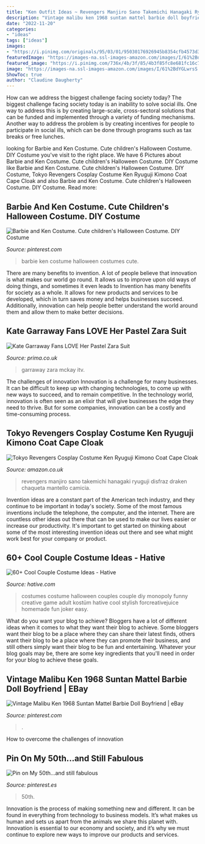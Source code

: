 ```yaml
---
title: "Ken Outfit Ideas ~ Revengers Manjiro Sano Takemichi Hanagaki Ryuguji Disfraz Draken Chaqueta Mantello Camicia"
description: "Vintage malibu ken 1968 suntan mattel barbie doll boyfriend"
date: "2022-11-20"
categories:
- "ideas"
tags: ["ideas"]
images:
- "https://i.pinimg.com/originals/95/03/01/95030176926945b8354cfb4573d3033b.jpg"
featuredImage: "https://images-na.ssl-images-amazon.com/images/I/61%2BdYGLwrsS._AC_UL1500_.jpg"
featured_image: "https://i.pinimg.com/736x/4b/3f/85/4b3f85fc8e681fc16c7c708b0a9c92d0.jpg"
image: "https://images-na.ssl-images-amazon.com/images/I/61%2BdYGLwrsS._AC_UL1500_.jpg"
ShowToc: true
author: "Claudine Daugherty"
---
```



How can we address the biggest challenge facing society today?
The biggest challenge facing society today is an inability to solve social ills. One way to address this is by creating large-scale, cross-sectoral solutions that can be funded and implemented through a variety of funding mechanisms. Another way to address the problem is by creating incentives for people to participate in social ills, which can be done through programs such as tax breaks or free lunches.

	

		
looking for Barbie and Ken Costume. Cute children&#039;s Halloween Costume. DIY Costume you've visit to the right place. We have 6 Pictures about Barbie and Ken Costume. Cute children&#039;s Halloween Costume. DIY Costume like Barbie and Ken Costume. Cute children&#039;s Halloween Costume. DIY Costume, Tokyo Revengers Cosplay Costume Ken Ryuguji Kimono Coat Cape Cloak and also Barbie and Ken Costume. Cute children&#039;s Halloween Costume. DIY Costume. Read more:
		
    
## Barbie And Ken Costume. Cute Children&#039;s Halloween Costume. DIY Costume

<img loading=lazy src="https://i.pinimg.com/736x/4b/3f/85/4b3f85fc8e681fc16c7c708b0a9c92d0.jpg" onerror="this.onerror=null;this.src='https://tse1.mm.bing.net/th?id=OIP.wBOA6NQyO0f_XKD-hyxjFQHaJP&amp;pid=15.1';" alt="Barbie and Ken Costume. Cute children&#039;s Halloween Costume. DIY Costume">

_Source: pinterest.com_

>barbie ken costume halloween costumes cute. 

	

There are many benefits to invention. A lot of people believe that innovation is what makes our world go round. It allows us to improve upon old ways of doing things, and sometimes it even leads to
Invention has many benefits for society as a whole. It allows for new products and services to be developed, which in turn saves money and helps businesses succeed. Additionally, innovation can help people better understand the world around them and allow them to make better decisions.

    
## Kate Garraway Fans LOVE Her Pastel Zara Suit

<img loading=lazy src="https://hips.hearstapps.com/prima.cdnds.net/assets/18/08/1600x2172/gallery-1519396574-kate-garraway.jpg?resize=640:*" onerror="this.onerror=null;this.src='https://tse4.mm.bing.net/th?id=OIP.2FQ_hcECieKWErQ-FJ28nAHaKD&amp;pid=15.1';" alt="Kate Garraway Fans LOVE Her Pastel Zara Suit">

_Source: prima.co.uk_

>garraway zara mckay itv. 

	

The challenges of innovation
Innovation is a challenge for many businesses. It can be difficult to keep up with changing technologies, to come up with new ways to succeed, and to remain competitive. In the technology world, innovation is often seen as an elixir that will give businesses the edge they need to thrive. But for some companies, innovation can be a costly and time-consuming process.

    
## Tokyo Revengers Cosplay Costume Ken Ryuguji Kimono Coat Cape Cloak

<img loading=lazy src="https://images-na.ssl-images-amazon.com/images/I/61%2BdYGLwrsS._AC_UL1500_.jpg" onerror="this.onerror=null;this.src='https://tse3.mm.bing.net/th?id=OIP.Z5SHzHTMHBXEZJyR5_r6tgHaFZ&amp;pid=15.1';" alt="Tokyo Revengers Cosplay Costume Ken Ryuguji Kimono Coat Cape Cloak">

_Source: amazon.co.uk_

>revengers manjiro sano takemichi hanagaki ryuguji disfraz draken chaqueta mantello camicia. 

	

Invention ideas are a constant part of the American tech industry, and they continue to be important in today's society. Some of the most famous inventions include the telephone, the computer, and the internet. There are countless other ideas out there that can be used to make our lives easier or increase our productivity. It's important to get started on thinking about some of the most interesting invention ideas out there and see what might work best for your company or product.

    
## 60+ Cool Couple Costume Ideas - Hative

<img loading=lazy src="https://hative.com/wp-content/uploads/2016/10/couple-costumes/56-couple-costume-ideas.jpg" onerror="this.onerror=null;this.src='https://tse2.mm.bing.net/th?id=OIP.JrF7irb3E8x_feg_CaGdLQHaI7&amp;pid=15.1';" alt="60+ Cool Couple Costume Ideas - Hative">

_Source: hative.com_

>costumes costume halloween couples couple diy monopoly funny creative game adult kostüm hative cool stylish forcreativejuice homemade fun joker easy. 

	

What do you want your blog to achieve?
Bloggers have a lot of different ideas when it comes to what they want their blog to achieve. Some bloggers want their blog to be a place where they can share their latest finds, others want their blog to be a place where they can promote their business, and still others simply want their blog to be fun and entertaining. Whatever your blog goals may be, there are some key ingredients that you'll need in order for your blog to achieve these goals.

    
## Vintage Malibu Ken 1968 Suntan Mattel Barbie Doll Boyfriend | EBay

<img loading=lazy src="https://i.pinimg.com/originals/95/03/01/95030176926945b8354cfb4573d3033b.jpg" onerror="this.onerror=null;this.src='https://tse4.mm.bing.net/th?id=OIP.N0Y0xM7tn56uymPargHI8wHaJ4&amp;pid=15.1';" alt="Vintage Malibu Ken 1968 Suntan Mattel Barbie Doll Boyfriend | eBay">

_Source: pinterest.com_

>. 

	

How to overcome the challenges of innovation
 

    
## Pin On My 50th...and Still Fabulous

<img loading=lazy src="https://i.pinimg.com/736x/24/bd/ae/24bdae3f204e4ff69187460edd475316--love-photography-photo-shoot.jpg" onerror="this.onerror=null;this.src='https://tse3.mm.bing.net/th?id=OIP.V75463KrjOg-oh6oEVuQ4QHaLI&amp;pid=15.1';" alt="Pin on My 50th...and still fabulous">

_Source: pinterest.es_

>50th. 

	

Innovation is the process of making something new and different. It can be found in everything from technology to business models. It’s what makes us human and sets us apart from the animals we share this planet with. Innovation is essential to our economy and society, and it’s why we must continue to explore new ways to improve our products and services.

